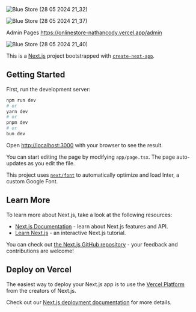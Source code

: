 
![Blue Store (28 05 2024 21_32)](https://github.com/Nathan-Roberts123/online-store-nextjs/assets/138929167/1ac3eaf4-7aab-4331-94c3-eb974b6ccfab)

![Blue Store (28 05 2024 21_37)](https://github.com/Nathan-Roberts123/online-store-nextjs/assets/138929167/079b3c59-ce6b-48fb-9ef1-01aae8e09671)

Admin Pages
https://onlinestore-nathancody.vercel.app/admin

![Blue Store (28 05 2024 21_40)](https://github.com/Nathan-Roberts123/online-store-nextjs/assets/138929167/de299b06-b90d-472f-b352-200debe61200)


This is a [Next.js](https://nextjs.org/) project bootstrapped with [`create-next-app`](https://github.com/vercel/next.js/tree/canary/packages/create-next-app).

## Getting Started

First, run the development server:

```bash
npm run dev
# or
yarn dev
# or
pnpm dev
# or
bun dev
```

Open [http://localhost:3000](http://localhost:3000) with your browser to see the result.

You can start editing the page by modifying `app/page.tsx`. The page auto-updates as you edit the file.

This project uses [`next/font`](https://nextjs.org/docs/basic-features/font-optimization) to automatically optimize and load Inter, a custom Google Font.

## Learn More

To learn more about Next.js, take a look at the following resources:

- [Next.js Documentation](https://nextjs.org/docs) - learn about Next.js features and API.
- [Learn Next.js](https://nextjs.org/learn) - an interactive Next.js tutorial.

You can check out [the Next.js GitHub repository](https://github.com/vercel/next.js/) - your feedback and contributions are welcome!

## Deploy on Vercel

The easiest way to deploy your Next.js app is to use the [Vercel Platform](https://vercel.com/new?utm_medium=default-template&filter=next.js&utm_source=create-next-app&utm_campaign=create-next-app-readme) from the creators of Next.js.

Check out our [Next.js deployment documentation](https://nextjs.org/docs/deployment) for more details.


